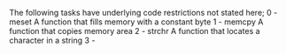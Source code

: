 The following tasks have underlying code restrictions not stated here;
0 - meset
    A function that fills memory with a constant byte
1 - memcpy
    A function that copies memory area
2 - strchr
    A function that locates a character in a string
3 -
